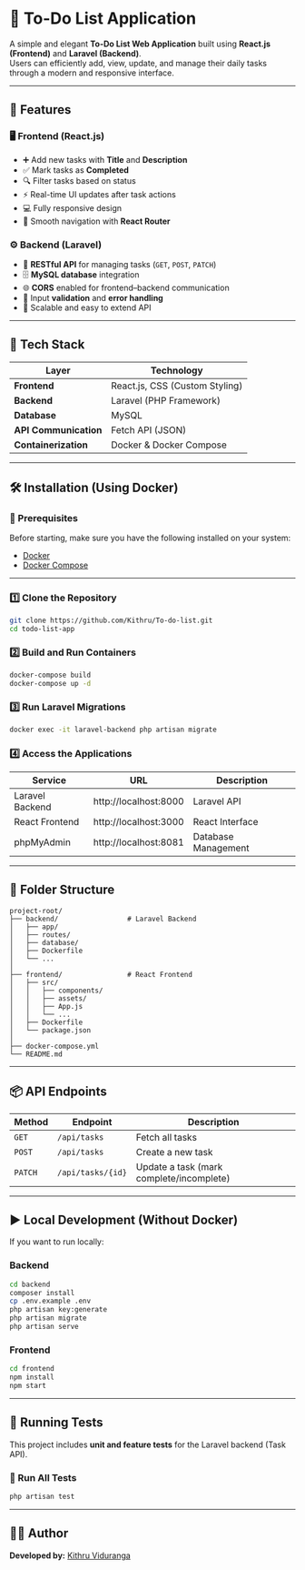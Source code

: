 # 📝 To-Do List Application

A simple and elegant **To-Do List Web Application** built using **React.js (Frontend)** and **Laravel (Backend)**.  
Users can efficiently add, view, update, and manage their daily tasks through a modern and responsive interface.

---

## 🚀 Features

### 🖥️ Frontend (React.js)
- ➕ Add new tasks with **Title** and **Description**  
- ✅ Mark tasks as **Completed**  
- 🔍 Filter tasks based on status  
- ⚡ Real-time UI updates after task actions  
- 💻 Fully responsive design  
- 🧭 Smooth navigation with **React Router**

### ⚙️ Backend (Laravel)
- 🧱 **RESTful API** for managing tasks (`GET`, `POST`, `PATCH`)  
- 🗄️ **MySQL database** integration  
- 🌐 **CORS** enabled for frontend–backend communication  
- 🔐 Input **validation** and **error handling**  
- 🚀 Scalable and easy to extend API

---

## 🧩 Tech Stack

| Layer | Technology |
|--------|-------------|
| **Frontend** | React.js, CSS (Custom Styling) |
| **Backend** | Laravel (PHP Framework) |
| **Database** | MySQL |
| **API Communication** | Fetch API (JSON) |
| **Containerization** | Docker & Docker Compose |

---

## 🛠️ Installation (Using Docker)

### 🧱 Prerequisites  
Before starting, make sure you have the following installed on your system:
- [Docker](https://www.docker.com/get-started)  
- [Docker Compose](https://docs.docker.com/compose/install/)

---

### 1️⃣ Clone the Repository

```bash
git clone https://github.com/Kithru/To-do-list.git
cd todo-list-app
```

### 2️⃣ Build and Run Containers

```bash
docker-compose build
docker-compose up -d
```

### 3️⃣ Run Laravel Migrations

```bash
docker exec -it laravel-backend php artisan migrate
```

### 4️⃣ Access the Applications

| Service | URL | Description |
|----------|-----|-------------|
| Laravel Backend | http://localhost:8000 | Laravel API |
| React Frontend | http://localhost:3000 | React Interface |
| phpMyAdmin | http://localhost:8081 | Database Management |

---

## 📁 Folder Structure

```
project-root/
├── backend/                 # Laravel Backend
│   ├── app/
│   ├── routes/
│   ├── database/
│   ├── Dockerfile
│   └── ...
│
├── frontend/                # React Frontend
│   ├── src/
│   │   ├── components/
│   │   ├── assets/
│   │   ├── App.js
│   │   └── ...
│   ├── Dockerfile
│   └── package.json
│
├── docker-compose.yml
└── README.md
```

---

## 📦 API Endpoints

| Method | Endpoint | Description |
|--------|-----------|-------------|
| `GET` | `/api/tasks` | Fetch all tasks |
| `POST` | `/api/tasks` | Create a new task |
| `PATCH` | `/api/tasks/{id}` | Update a task (mark complete/incomplete) |

---

## ▶️ Local Development (Without Docker)

If you want to run locally:

### Backend
```bash
cd backend
composer install
cp .env.example .env
php artisan key:generate
php artisan migrate
php artisan serve
```

### Frontend
```bash
cd frontend
npm install
npm start
```

---

## 🧪 Running Tests

This project includes **unit and feature tests** for the Laravel backend (Task API).

### 🧩 Run All Tests

```bash
php artisan test
```
---

## 👨‍💻 Author

**Developed by:** [Kithru Viduranga](https://github.com/Kithru)
